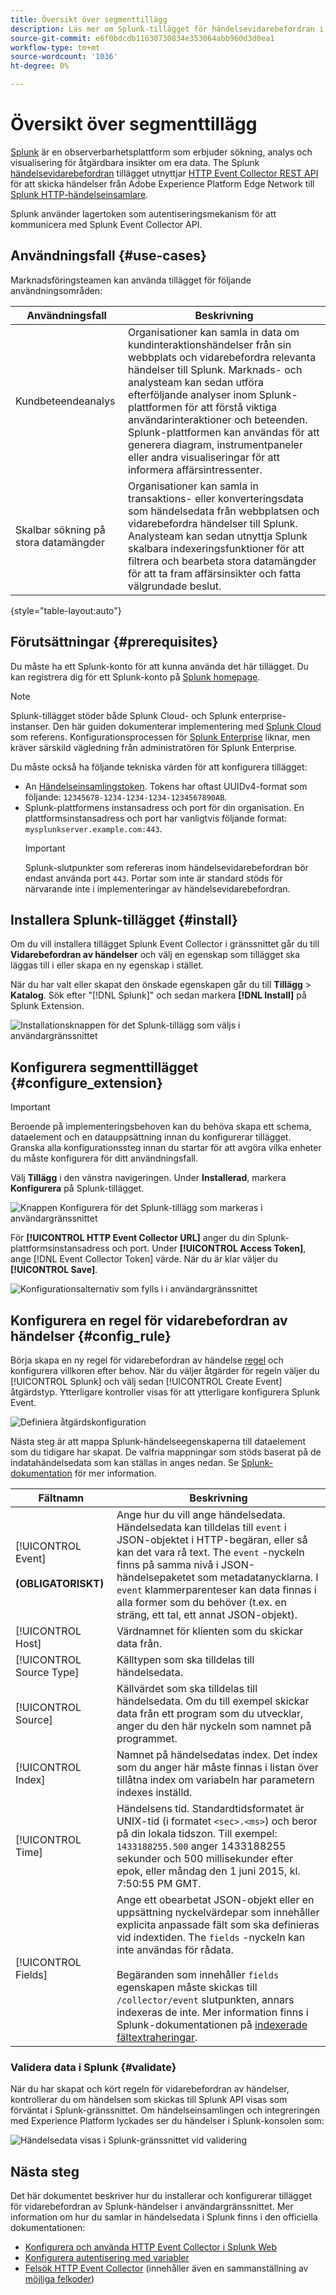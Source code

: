 ```yaml
---
title: Översikt över segmenttillägg
description: Läs mer om Splunk-tillägget för händelsevidarebefordran i Adobe Experience Platform.
source-git-commit: e6f0bdcdb11630730834e353064abb960d3d0ea1
workflow-type: tm+mt
source-wordcount: '1036'
ht-degree: 0%

---
```


# Översikt över segmenttillägg

[Splunk](https://www.splunk.com) är en observerbarhetsplattform som erbjuder sökning, analys och visualisering för åtgärdbara insikter om era data. The Splunk [händelsevidarebefordran](../../../ui/event-forwarding/overview.md) tillägget utnyttjar [HTTP Event Collector REST API](https://docs.splunk.com/Documentation/Splunk/8.2.5/Data/HECRESTendpoints) för att skicka händelser från Adobe Experience Platform Edge Network till [Splunk HTTP-händelseinsamlare](https://docs.splunk.com/Documentation/Splunk/8.2.5/Data/UsetheHTTPEventCollector).

Splunk använder lagertoken som autentiseringsmekanism för att kommunicera med Splunk Event Collector API.

## Användningsfall {#use-cases}

Marknadsföringsteamen kan använda tillägget för följande användningsområden:

| Användningsfall | Beskrivning |
| --- | --- |
| Kundbeteendeanalys | Organisationer kan samla in data om kundinteraktionshändelser från sin webbplats och vidarebefordra relevanta händelser till Splunk. Marknads- och analysteam kan sedan utföra efterföljande analyser inom Splunk-plattformen för att förstå viktiga användarinteraktioner och beteenden. Splunk-plattformen kan användas för att generera diagram, instrumentpaneler eller andra visualiseringar för att informera affärsintressenter. |
| Skalbar sökning på stora datamängder | Organisationer kan samla in transaktions- eller konverteringsdata som händelsedata från webbplatsen och vidarebefordra händelser till Splunk. Analysteam kan sedan utnyttja Splunk skalbara indexeringsfunktioner för att filtrera och bearbeta stora datamängder för att ta fram affärsinsikter och fatta välgrundade beslut. |

{style=&quot;table-layout:auto&quot;}

## Förutsättningar {#prerequisites}

Du måste ha ett Splunk-konto för att kunna använda det här tillägget. Du kan registrera dig för ett Splunk-konto på [Splunk homepage](https://www.splunk.com/page/sign_up).

>[!NOTE]
>
> Splunk-tillägget stöder både Splunk Cloud- och Splunk enterprise-instanser. Den här guiden dokumenterar implementering med [Splunk Cloud](https://www.splunk.com/en_us/products/splunk-cloud-platform.html) som referens. Konfigurationsprocessen för [Splunk Enterprise](https://www.splunk.com/en_us/products/splunk-enterprise.html) liknar, men kräver särskild vägledning från administratören för Splunk Enterprise.

Du måste också ha följande tekniska värden för att konfigurera tillägget:

* An [Händelseinsamlingstoken](https://docs.splunk.com/Documentation/Splunk/8.2.5/Data/UsetheHTTPEventCollector#Create_an_Event_Collector_token_on_Splunk_Cloud_Platform). Tokens har oftast UUIDv4-format som följande: `12345678-1234-1234-1234-1234567890AB`.
* Splunk-plattformens instansadress och port för din organisation. En plattformsinstansadress och port har vanligtvis följande format: `mysplunkserver.example.com:443`.
   >[!IMPORTANT]
   >
   > Splunk-slutpunkter som refereras inom händelsevidarebefordran bör endast använda port `443`. Portar som inte är standard stöds för närvarande inte i implementeringar av händelsevidarebefordran.

## Installera Splunk-tillägget {#install}

Om du vill installera tillägget Splunk Event Collector i gränssnittet går du till **Vidarebefordran av händelser** och välj en egenskap som tillägget ska läggas till i eller skapa en ny egenskap i stället.

När du har valt eller skapat den önskade egenskapen går du till **Tillägg** > **Katalog**. Sök efter &quot;[!DNL Splunk]&quot; och sedan markera **[!DNL Install]** på Splunk Extension.

![Installationsknappen för det Splunk-tillägg som väljs i användargränssnittet](../../../images/extensions/splunk/install.png)

## Konfigurera segmenttillägget {#configure_extension}

>[!IMPORTANT]
>
>Beroende på implementeringsbehoven kan du behöva skapa ett schema, dataelement och en datauppsättning innan du konfigurerar tillägget. Granska alla konfigurationssteg innan du startar för att avgöra vilka enheter du måste konfigurera för ditt användningsfall.

Välj **Tillägg** i den vänstra navigeringen. Under **Installerad**, markera **Konfigurera** på Splunk-tillägget.

![Knappen Konfigurera för det Splunk-tillägg som markeras i användargränssnittet](../../../images/extensions/splunk/configure.png)

För **[!UICONTROL HTTP Event Collector URL]** anger du din Splunk-plattformsinstansadress och port. Under **[!UICONTROL Access Token]**, ange [!DNL Event Collector Token] värde. När du är klar väljer du **[!UICONTROL Save]**.

![Konfigurationsalternativ som fylls i i användargränssnittet](../../../images/extensions/splunk/input.png)

## Konfigurera en regel för vidarebefordran av händelser {#config_rule}

Börja skapa en ny regel för vidarebefordran av händelse [regel](../../../ui/managing-resources/rules.md) och konfigurera villkoren efter behov. När du väljer åtgärder för regeln väljer du [!UICONTROL Splunk] och välj sedan [!UICONTROL Create Event] åtgärdstyp. Ytterligare kontroller visas för att ytterligare konfigurera Splunk Event.

![Definiera åtgärdskonfiguration](../../../images/extensions/splunk/action-configurations.png)

Nästa steg är att mappa Splunk-händelseegenskaperna till dataelement som du tidigare har skapat. De valfria mappningar som stöds baserat på de indatahändelsedata som kan ställas in anges nedan. Se [Splunk-dokumentation](https://docs.splunk.com/Documentation/Splunk/8.2.5/Data/FormateventsforHTTPEventCollector#Event_metadata) för mer information.

| Fältnamn | Beskrivning |
| --- | --- |
| [!UICONTROL Event]<br><br>**(OBLIGATORISKT)** | Ange hur du vill ange händelsedata. Händelsedata kan tilldelas till `event` i JSON-objektet i HTTP-begäran, eller så kan det vara rå text. The `event` -nyckeln finns på samma nivå i JSON-händelsepaketet som metadatanycklarna. I `event` klammerparenteser kan data finnas i alla former som du behöver (t.ex. en sträng, ett tal, ett annat JSON-objekt). |
| [!UICONTROL Host] | Värdnamnet för klienten som du skickar data från. |
| [!UICONTROL Source Type] | Källtypen som ska tilldelas till händelsedata. |
| [!UICONTROL Source] | Källvärdet som ska tilldelas till händelsedata. Om du till exempel skickar data från ett program som du utvecklar, anger du den här nyckeln som namnet på programmet. |
| [!UICONTROL Index] | Namnet på händelsedatas index. Det index som du anger här måste finnas i listan över tillåtna index om variabeln har parametern indexes inställd. |
| [!UICONTROL Time] | Händelsens tid. Standardtidsformatet är UNIX-tid (i formatet `<sec>.<ms>`) och beror på din lokala tidszon. Till exempel: `1433188255.500` anger 1433188255 sekunder och 500 millisekunder efter epok, eller måndag den 1 juni 2015, kl. 7:50:55 PM GMT. |
| [!UICONTROL Fields] | Ange ett obearbetat JSON-objekt eller en uppsättning nyckelvärdepar som innehåller explicita anpassade fält som ska definieras vid indextiden.  The `fields` -nyckeln kan inte användas för rådata.<br><br>Begäranden som innehåller `fields` egenskapen måste skickas till `/collector/event` slutpunkten, annars indexeras de inte. Mer information finns i Splunk-dokumentationen på [indexerade fältextraheringar](http://docs.splunk.com/Documentation/Splunk/8.2.5/Data/IFXandHEC). |

### Validera data i Splunk {#validate}

När du har skapat och kört regeln för vidarebefordran av händelser, kontrollerar du om händelsen som skickas till Splunk API visas som förväntat i Splunk-gränssnittet. Om händelseinsamlingen och integreringen med Experience Platform lyckades ser du händelser i Splunk-konsolen som:

![Händelsedata visas i Splunk-gränssnittet vid validering](../../../images/extensions/splunk/splunk-data.png)

## Nästa steg

Det här dokumentet beskriver hur du installerar och konfigurerar tillägget för vidarebefordran av Splunk-händelser i användargränssnittet. Mer information om hur du samlar in händelsedata i Splunk finns i den officiella dokumentationen:

* [Konfigurera och använda HTTP Event Collector i Splunk Web ](https://docs.splunk.com/Documentation/Splunk/8.2.5/Data/UsetheHTTPEventCollector)
* [Konfigurera autentisering med variabler](https://docs.splunk.com/Documentation/Splunk/8.2.5/Security/Setupauthenticationwithtokens#Prerequisites_for_activating_tokens)
* [Felsök HTTP Event Collector](https://docs.splunk.com/Documentation/Splunk/8.2.5/Data/TroubleshootHTTPEventCollector) (innehåller även en sammanställning av [möjliga felkoder](https://docs.splunk.com/Documentation/Splunk/8.2.5/Data/TroubleshootHTTPEventCollector#Possible_error_codes))
